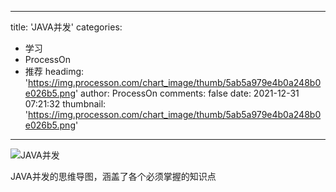 
---
title: 'JAVA并发'
categories: 
 - 学习
 - ProcessOn
 - 推荐
headimg: 'https://img.processon.com/chart_image/thumb/5ab5a979e4b0a248b0e026b5.png'
author: ProcessOn
comments: false
date: 2021-12-31 07:21:32
thumbnail: 'https://img.processon.com/chart_image/thumb/5ab5a979e4b0a248b0e026b5.png'
---

<div>   
<img class="thumb" alt="JAVA并发" src="https://img.processon.com/chart_image/thumb/5ab5a979e4b0a248b0e026b5.png" referrerpolicy="no-referrer">
<p>JAVA并发的思维导图，涵盖了各个必须掌握的知识点</p>  
</div>
            